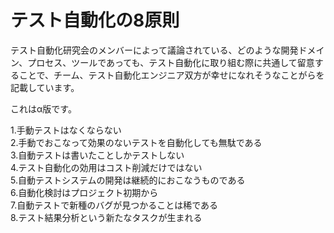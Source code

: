 # テスト自動化の8原則

テスト自動化研究会のメンバーによって議論されている、どのような開発ドメイン、プロセス、ツールであっても、テスト自動化に取り組む際に共通して留意することで、チーム、テスト自動化エンジニア双方が幸せになれそうなことがらを記載しています。  
  
これはα版です。

1.手動テストはなくならない  
2.手動でおこなって効果のないテストを自動化しても無駄である    
3.自動テストは書いたことしかテストしない  
4.テスト自動化の効用はコスト削減だけではない  
5.自動テストシステムの開発は継続的におこなうものである  
6.自動化検討はプロジェクト初期から  
7.自動テストで新種のバグが見つかることは稀である  
8.テスト結果分析という新たなタスクが生まれる  
